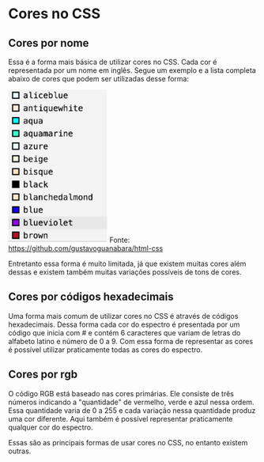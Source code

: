 # Cores no CSS

## Cores por nome

Essa é a forma mais básica de utilizar cores no CSS. Cada cor é representada por um nome em inglês. Segue um exemplo e a lista completa abaixo de cores que podem ser utilizadas desse forma:

![](imagens/cores_por_nome.png)
Fonte: https://github.com/gustavoguanabara/html-css

Entretanto essa forma é muito limitada, já que existem muitas cores além dessas e existem também muitas variações possíveis de tons de cores.

## Cores por códigos hexadecimais

Uma forma mais comum de utilizar cores no CSS é através de códigos hexadecimais. Dessa forma cada cor do espectro é presentada por um código que inicia com # e contém 6 caracteres que variam de letras do alfabeto latino e número de 0 a 9. Com essa forma de representar as cores é possível utilizar praticamente todas as cores do espectro.

## Cores por rgb

O código RGB está baseado nas cores primárias. Ele consiste de três números indicando a "quantidade" de vermelho, verde e azul nessa ordem. Essa quantidade varia de 0 a 255 e cada variação nessa quantidade produz uma cor diferente. Aqui também é possível representar praticamente qualquer cor do espectro.

Essas são as principais formas de usar cores no CSS, no entanto existem outras.